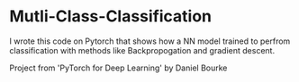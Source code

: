 # Mutli-Class-Classification
I wrote this code on Pytorch that shows how a NN model trained to perfrom classification with methods like Backpropogation and gradient descent.

Project from 'PyTorch for Deep Learning' by Daniel Bourke
